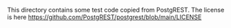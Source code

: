 This directory contains some test code copied from PostgREST.
The license is here https://github.com/PostgREST/postgrest/blob/main/LICENSE